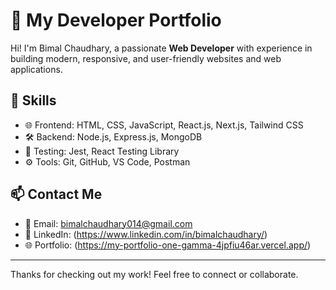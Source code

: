# 💼 My Developer Portfolio

Hi! I'm Bimal Chaudhary, a passionate **Web Developer** with experience in building modern, responsive, and user-friendly websites and web applications.

## 🚀 Skills

- 🌐 Frontend: HTML, CSS, JavaScript, React.js, Next.js, Tailwind CSS
- 🛠️ Backend: Node.js, Express.js, MongoDB
- 🧪 Testing: Jest, React Testing Library
- ⚙️ Tools: Git, GitHub, VS Code, Postman

## 📫 Contact Me

- 📧 Email: bimalchaudhary014@gmail.com  
- 💼 LinkedIn: (https://www.linkedin.com/in/bimalchaudhary/)  
- 🌐 Portfolio: (https://my-portfolio-one-gamma-4jpfiu46ar.vercel.app/)

---

Thanks for checking out my work! Feel free to connect or collaborate.
